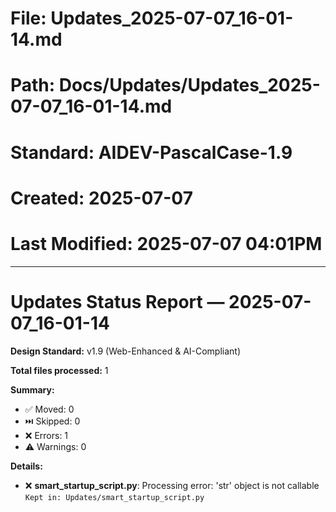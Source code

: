 # File: Updates_2025-07-07_16-01-14.md
# Path: Docs/Updates/Updates_2025-07-07_16-01-14.md
# Standard: AIDEV-PascalCase-1.9
# Created: 2025-07-07
# Last Modified: 2025-07-07  04:01PM
---

# Updates Status Report — 2025-07-07_16-01-14

**Design Standard:** v1.9 (Web-Enhanced & AI-Compliant)

**Total files processed:** 1

**Summary:**
- ✅ Moved: 0
- ⏭️ Skipped: 0
- ❌ Errors: 1
- ⚠️ Warnings: 0

**Details:**

- ❌ **smart_startup_script.py**: Processing error: 'str' object is not callable  
    `Kept in: Updates/smart_startup_script.py`

